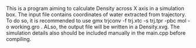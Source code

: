 This is a program aiming to calculate Density across X axis in a simulation box.
The input file contains coordinates of water extracted from trajectory.
To do so, it is recommended to use gmx trjconv -f trj.xtc -s trj.tpr -pbc mol -o working.gro .
ALso, the output file will be written in a Density.xvg.
The simulation details also should be included manually in the main.cpp before compiling.
